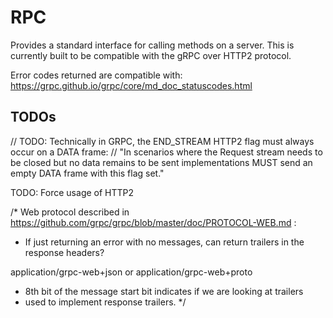 # RPC

Provides a standard interface for calling methods on a server. This is currently built to be
compatible with the gRPC over HTTP2 protocol.

Error codes returned are compatible with: https://grpc.github.io/grpc/core/md_doc_statuscodes.html


## TODOs

// TODO: Technically in GRPC, the END_STREAM HTTP2 flag must always occur on a DATA frame:
// "In scenarios where the Request stream needs to be closed but no data remains to be sent implementations MUST send an empty DATA frame with this flag set."


TODO: Force usage of HTTP2

/*
Web protocol described in https://github.com/grpc/grpc/blob/master/doc/PROTOCOL-WEB.md :
- If just returning an error with no messages, can return trailers in the response headers?

application/grpc-web+json or application/grpc-web+proto
- 8th bit of the message start bit indicates if we are looking at trailers
- used to implement response trailers.
*/
